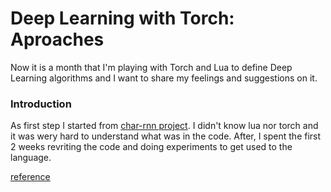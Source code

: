 Deep Learning with Torch: Aproaches
==========================

Now it is a month that I'm playing with Torch and Lua to define Deep Learning algorithms and I want to share my feelings and suggestions on it.

### Introduction

As first step I started from [char-rnn project](). I didn't know lua nor torch and it was wery hard to understand what was in the code. After, I spent the first 2 weeks revriting the code and doing experiments to get used to the language. 
 
[reference](http://nn.readthedocs.org/en/rtd/index.html)